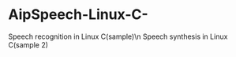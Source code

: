 # AipSpeech-Linux-C-
Speech recognition in Linux C(sample)\n
Speech synthesis in Linux C(sample 2)

